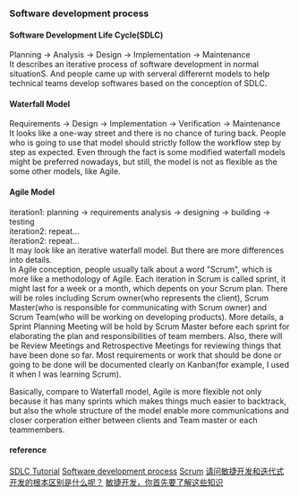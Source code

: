 ###  Software development process

#### Software Development Life Cycle(SDLC)
Planning -> Analysis -> Design -> Implementation -> Maintenance  
It describes an iterative process of software development in normal situationS.
And people came up with serveral differernt models to help technical teams develop softwares based on the conception of SDLC.

#### Waterfall Model
Requirements -> Design -> Implementation -> Verification -> Maintenance  
It looks like a one-way street and there is no chance of turing back. 
People who is going to use that model should strictly follow the workflow step by step as expected.
Even through the fact is some modified waterfall models might be preferred nowadays, 
but still, the model is not as flexible as the some other models, like Agile.

#### Agile Model
iteration1: planning -> requirements analysis -> designing -> building -> testing  
iteration2: repeat...  
iteration2: repeat...  
It may look like an iterative waterfall model. But there are more differences into details.  
In Agile conception, people usually talk about a word "Scrum", which is more like a methodology of Agile.
Each iteration in Scrum is called sprint, it might last for a week or a month, which depents on your Scrum plan.
There will be roles including Scrum owner(who represents the client), Scrum Master(who is responsible for communicating with Scrum owner) and Scrum Team(who will be working on developing products).
More details, a Sprint Planning Meeting will be hold by Scrum Master before each sprint for elaborating the plan and responsibilities of team members.
Also, there will be Review Meetings and Retrospective Meetings for reviewing things that have been done so far. 
Most requirements or work that should be done or going to be done will be documented clearly on Kanban(for example, I used it when I was learning Scrum).

Basically, compare to Waterfall model, Agile is more flexible not only because it has many sprints which makes things much easier to backtrack, 
but also the whole structure of the model enable more communications and closer corperation either between clients and Team master or each teammembers.


#### reference
[SDLC Tutorial](https://www.tutorialspoint.com/sdlc/index.htm)
[Software development process](https://en.wikipedia.org/wiki/Software_development_process)
[Scrum](https://www.mountaingoatsoftware.com/agile/scrum)
[请问敏捷开发和迭代式开发的根本区别是什么呢？](https://www.zhihu.com/question/27847344)
[敏捷开发，你首先要了解这些知识](https://blog.teambition.com/blog/agile-tool/agile-scrum-02/)
